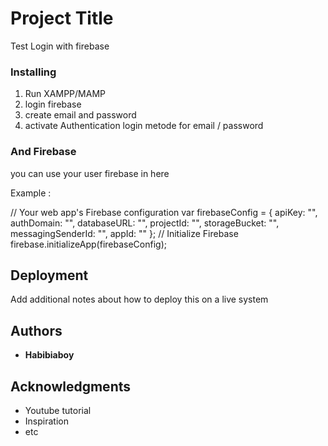 # Project Title

Test Login with firebase


### Installing

1. Run XAMPP/MAMP
2. login firebase
3. create email and password
4. activate Authentication login metode for email / password



### And Firebase

you can use your user firebase in here 

Example : 

   // Your web app's Firebase configuration
   var firebaseConfig = {
     apiKey: "",
     authDomain: "",
     databaseURL: "",
     projectId: "",
     storageBucket: "",
     messagingSenderId: "",
     appId: ""
   };
   // Initialize Firebase
   firebase.initializeApp(firebaseConfig);


## Deployment

Add additional notes about how to deploy this on a live system

## Authors

* **Habibiaboy** 


## Acknowledgments

* Youtube tutorial
* Inspiration
* etc

